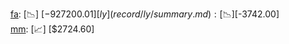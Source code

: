 [fa](record/fa/summary.md): [📉] [$-927200.01]  
[ly](record/ly/summary.md): [📉] [$-3742.00]  
[mm](record/mm/summary.md): [📈] [$2724.60]  

